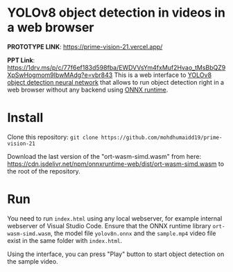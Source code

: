 # YOLOv8 object detection in videos in a web browser

**PROTOTYPE LINK**: https://prime-vision-21.vercel.app/

**PPT Link**: https://1drv.ms/p/c/77f6ef183d598fba/EWDVVsYm4fxMuf2Hvao_tMsBbQZ9XpSwHogmom9IbwMAdg?e=vbr843
This is a web interface to [YOLOv8 object detection neural network](https://ultralytics.com/yolov8) that allows to run object detection right in a web browser without any backend using [ONNX runtime](https://onnxruntime.ai/).



# Install

Clone this repository: `git clone https://github.com/mohdhumaidd19/prime-vision-21`

Download the last version of the "ort-wasm-simd.wasm" from here: https://cdn.jsdelivr.net/npm/onnxruntime-web/dist/ort-wasm-simd.wasm to the root of the repository.

# Run

You need to run `index.html` using any local webserver, for example internal webserver of Visual Studio Code. Ensure that 
the ONNX runtime library `ort-wasm-simd.wasm`, the model file `yolov8n.onnx` and the `sample.mp4` video file exist in the same folder with `index.html`.

Using the interface, you can press "Play" button to start object detection on the sample video. 

